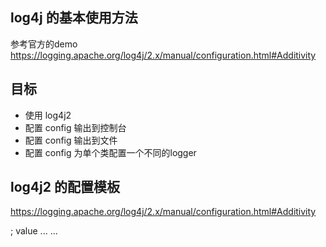 ## log4j 的基本使用方法
参考官方的demo
https://logging.apache.org/log4j/2.x/manual/configuration.html#Additivity   

## 目标
- 使用 log4j2
- 配置 config 输出到控制台
- 配置 config 输出到文件
- 配置 config 为单个类配置一个不同的logger

## log4j2 的配置模板
https://logging.apache.org/log4j/2.x/manual/configuration.html#Additivity  
<?xml version="1.0" encoding="UTF-8"?>;
<Configuration>
  <Properties>
    <Property name="name1">value</property>
    <Property name="name2" value="value2"/>
  </Properties>
  <filter  ... />
  <Appenders>
    <appender ... >
      <filter  ... />
    </appender>
    ...
  </Appenders>
  <Loggers>
    <Logger name="name1">
      <filter  ... />
    </Logger>
    ...
    <Root level="level">
      <AppenderRef ref="name"/>
    </Root>
  </Loggers>
</Configuration>


